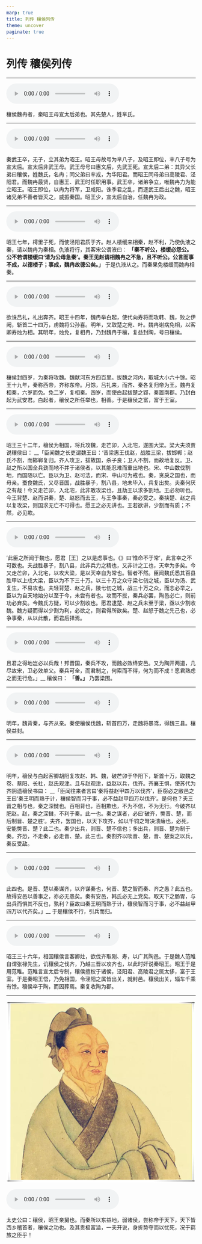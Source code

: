 ```yaml
---
marp: true
title: 列传 穰侯列传
theme: uncover
paginate: true
---
```


# 列传 穰侯列传

---

![](assets/audios/072/1.mp3)

穰侯魏冉者，秦昭王母宣太后弟也。其先楚人，姓芈氏。

---

![](assets/audios/072/2.mp3)

秦武王卒，无子，立其弟为昭王。昭王母故号为芈八子，及昭王即位，芈八子号为宣太后。宣太后非武王母。武王母号曰惠文后，先武王死。宣太后二弟：其异父长弟曰穰侯，姓魏氏，名冉；同父弟曰芈戎，为华阳君。而昭王同母弟曰高陵君、泾阳君。而魏冉最贤，自惠王、武王时任职用事。武王卒，诸弟争立，唯魏冉力为能立昭王。昭王即位，以冉为将军，卫咸阳。诛季君之乱，而逐武王后出之魏，昭王诸兄弟不善者皆灭之，威振秦国。昭王少，宣太后自治，任魏冉为政。

---

![](assets/audios/072/3.mp3)

昭王七年，樗里子死，而使泾阳君质于齐。赵人楼缓来相秦，赵不利，乃使仇液之秦，请以魏冉为秦相。仇液将行，其客宋公谓液曰： __「秦不听公，楼缓必怨公。公不若谓楼缓曰‘请为公毋急秦’。秦王见赵请相魏冉之不急，且不听公。公言而事不成，以德楼子；事成，魏冉故德公矣。」__ 于是仇液从之。而秦果免楼缓而魏冉相秦。

---

![](assets/audios/072/4.mp3)

欲诛吕礼，礼出奔齐。昭王十四年，魏冉举白起，使代向寿将而攻韩、魏，败之伊阙，斩首二十四万，虏魏将公孙喜。明年，又取楚之宛、叶。魏冉谢病免相，以客卿寿烛为相。其明年，烛免，复相冉，乃封魏冉于穰，复益封陶，号曰穰侯。

---

![](assets/audios/072/5.mp3)

穰侯封四岁，为秦将攻魏。魏献河东方四百里。拔魏之河内，取城大小六十馀。昭王十九年，秦称西帝，齐称东帝。月馀，吕礼来，而齐、秦各复归帝为王。魏冉复相秦，六岁而免。免二岁，复相秦。四岁，而使白起拔楚之郢，秦置南郡。乃封白起为武安君。白起者，穰侯之所任举也，相善。于是穰侯之富，富于王室。

---

![](assets/audios/072/6.mp3)

昭王三十二年，穰侯为相国，将兵攻魏，走芒卯，入北宅，遂围大梁。梁大夫须贾说穰侯曰： __「臣闻魏之长吏谓魏王曰：‘昔梁惠王伐赵，战胜三梁，拔邯郸；赵氏不割，而邯郸复归。齐人攻卫，拔故国，杀子良；卫人不割，而故地复反。卫、赵之所以国全兵劲而地不并于诸侯者，以其能忍难而重出地也。宋、中山数伐割地，而国随以亡。臣以为卫、赵可法，而宋、中山可为戒也。秦，贪戾之国也，而毋亲。蚕食魏氏，又尽晋国，战胜暴子，割八县，地未毕入，兵复出矣。夫秦何厌之有哉！今又走芒卯，入北宅，此非敢攻梁也，且劫王以求多割地。王必勿听也。今王背楚、赵而讲秦，楚、赵怒而去王，与王争事秦，秦必受之。秦挟楚、赵之兵以复攻梁，则国求无亡不可得也。愿王之必无讲也。王若欲讲，少割而有质；不然，必见欺。

---

![](assets/audios/072/7.mp3)

’此臣之所闻于魏也，愿君［王］之以是虑事也。《》曰‘惟命不于常’，此言幸之不可数也。夫战胜暴子，割八县，此非兵力之精也，又非计之工也，天幸为多矣。今又走芒卯，入北宅，以攻大梁，是以天幸自为常也。智者不然。臣闻魏氏悉其百县胜甲以上戍大梁，臣以为不下三十万。以三十万之众守梁七仞之城，臣以为汤、武复生，不易攻也。夫轻背楚、赵之兵，陵七仞之城，战三十万之众，而志必举之，臣以为自天地始分以至于今，未尝有者也。攻而不拔，秦兵必罢，陶邑必亡，则前功必弃矣。今魏氏方疑，可以少割收也。愿君逮楚、赵之兵未至于梁，亟以少割收魏。魏方疑而得以少割为利，必欲之，则君得所欲矣。楚、赵怒于魏之先己也，必争事秦，从以此散，而君后择焉。

---

![](assets/audios/072/8.mp3)

且君之得地岂必以兵哉！邦晋国，秦兵不攻，而魏必效绛安邑。又为陶开两道，几尽故宋，卫必效单父。秦兵可全，而君制之，何索而不得，何为而不成！愿君熟虑之而无行危。」__ 穰侯曰： __「善。」__ 乃罢梁围。

---

![](assets/audios/072/9.mp3)

明年，魏背秦，与齐从亲。秦使穰侯伐魏，斩首四万，走魏将暴鸢，得魏三县。穰侯益封。

---

![](assets/audios/072/10.mp3)

明年，穰侯与白起客卿胡阳复攻赵、韩、魏，破芒卯于华阳下，斩首十万，取魏之卷、蔡阳、长社，赵氏观津。且与赵观津，益赵以兵，伐齐。齐襄王惧，使苏代为齐阴遗穰侯书曰： __「臣闻往来者言曰‘秦将益赵甲四万以伐齐’，臣窃必之敝邑之王曰‘秦王明而熟于计，穰侯智而习于事，必不益赵甲四万以伐齐’。是何也？夫三晋之相与也，秦之深雠也。百相背也，百相欺也，不为不信，不为无行。今破齐以肥赵。赵，秦之深雠，不利于秦。此一也。秦之谋者，必曰‘破齐，獘晋、楚，而后制晋、楚之胜’。夫齐，罢国也，以天下攻齐，如以千钧之弩决溃癕也，必死，安能獘晋、楚？此二也。秦少出兵，则晋、楚不信也；多出兵，则晋、楚为制于秦。齐恐，不走秦，必走晋、楚。此三也。秦割齐以啖晋、楚，晋、楚案之以兵，秦反受敌。

---

![](assets/audios/072/11.mp3)

此四也。是晋、楚以秦谋齐，以齐谋秦也，何晋、楚之智而秦、齐之愚？此五也。故得安邑以善事之，亦必无患矣。秦有安邑，韩氏必无上党矣。取天下之肠胃，与出兵而惧其不反也，孰利？臣故曰秦王明而熟于计，穰侯智而习于事，必不益赵甲四万以代齐矣。」__ 于是穰侯不行，引兵而归。

---

![](assets/audios/072/12.mp3)

昭王三十六年，相国穰侯言客卿灶，欲伐齐取刚、寿，以广其陶邑。于是魏人范睢自谓张禄先生，讥穰侯之伐齐，乃越三晋以攻齐也，以此时奸说秦昭王。昭王于是用范睢。范睢言宣太后专制，穰侯擅权于诸侯，泾阳君、高陵君之属太侈，富于王室。于是秦昭王悟，乃免相国，令泾阳之属皆出关，就封邑。穰侯出关，辎车千乘有馀。穰侯卒于陶，而因葬焉。秦复收陶为郡。

---

![bg left](assets/images/simaqian.webp)

![](assets/audios/072/13.mp3)

太史公曰：穰侯，昭王亲舅也。而秦所以东益地，弱诸侯，尝称帝于天下，天下皆西乡稽首者，穰侯之功也。及其贵极富溢，一夫开说，身折势夺而以忧死，况于羁旅之臣乎！